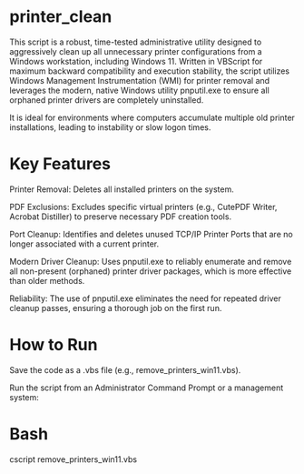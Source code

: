 # printer_clean
This script is a robust, time-tested administrative utility designed to aggressively clean up all unnecessary printer configurations from a Windows workstation, including Windows 11.
Written in VBScript for maximum backward compatibility and execution stability, the script utilizes Windows Management Instrumentation (WMI) for printer removal and leverages the modern, native Windows utility pnputil.exe to ensure all orphaned printer drivers are completely uninstalled.

It is ideal for environments where computers accumulate multiple old printer installations, leading to instability or slow logon times.

# Key Features
Printer Removal: Deletes all installed printers on the system.

PDF Exclusions: Excludes specific virtual printers (e.g., CutePDF Writer, Acrobat Distiller) to preserve necessary PDF creation tools.

Port Cleanup: Identifies and deletes unused TCP/IP Printer Ports that are no longer associated with a current printer.

Modern Driver Cleanup: Uses pnputil.exe to reliably enumerate and remove all non-present (orphaned) printer driver packages, which is more effective than older methods.

Reliability: The use of pnputil.exe eliminates the need for repeated driver cleanup passes, ensuring a thorough job on the first run.

# How to Run
Save the code as a .vbs file (e.g., remove_printers_win11.vbs).

Run the script from an Administrator Command Prompt or a management system:

# Bash

cscript remove_printers_win11.vbs
